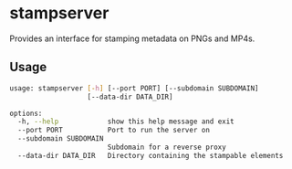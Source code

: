 # stampserver

Provides an interface for stamping metadata on PNGs and MP4s.


## Usage

```bash
usage: stampserver [-h] [--port PORT] [--subdomain SUBDOMAIN]
                   [--data-dir DATA_DIR]

options:
  -h, --help            show this help message and exit
  --port PORT           Port to run the server on
  --subdomain SUBDOMAIN
                        Subdomain for a reverse proxy
  --data-dir DATA_DIR   Directory containing the stampable elements
```

